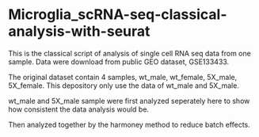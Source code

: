 # Microglia_scRNA-seq-classical-analysis-with-seurat
This is the classical script of analysis of single cell RNA seq data from one sample. Data were download from public GEO dataset, GSE133433.

The original dataset contain 4 samples, wt_male, wt_female, 5X_male, 5X_female. This depository only use the data of wt_male and 5X_male.

wt_male and 5X_male sample were first analyzed seperately here to show how consistent the data analysis would be.

Then analyzed together by the harmoney method to reduce batch effects.
